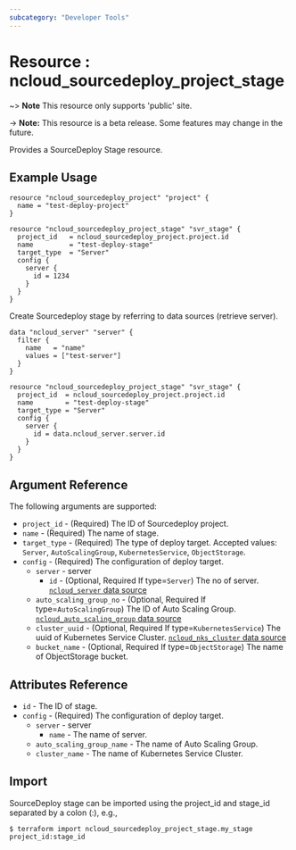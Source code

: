 ```yaml
---
subcategory: "Developer Tools"
---
```



# Resource : ncloud_sourcedeploy_project_stage

~> **Note** This resource only supports 'public' site.

-> **Note:** This resource is a beta release. Some features may change in the future.

Provides a SourceDeploy Stage resource.

## Example Usage

```hcl
resource "ncloud_sourcedeploy_project" "project" {
  name = "test-deploy-project"
}

resource "ncloud_sourcedeploy_project_stage" "svr_stage" {
  project_id   = ncloud_sourcedeploy_project.project.id
  name         = "test-deploy-stage"
  target_type  = "Server"
  config {
    server {
      id = 1234
    } 
  }
}

```

Create Sourcedeploy stage by referring to data sources (retrieve server).

```hcl
data "ncloud_server" "server" {
  filter {
    name   = "name"
    values = ["test-server"]
  }
}

resource "ncloud_sourcedeploy_project_stage" "svr_stage" {
  project_id  = ncloud_sourcedeploy_project.project.id
  name        = "test-deploy-stage"
  target_type = "Server"
  config {
    server {
      id = data.ncloud_server.server.id
    } 
  }
}
```

## Argument Reference

The following arguments are supported:

* `project_id` - (Required) The ID of Sourcedeploy project.
* `name` - (Required) The name of stage.
* `target_type` - (Required) The type of deploy target. Accepted values: `Server`, `AutoScalingGroup`, `KubernetesService`, `ObjectStorage`.
* `config` - (Required) The configuration of deploy target.
    * `server` - server 
        * `id` - (Optional, Required If type=`Server`) The no of server. [`ncloud_server` data source](../data-sources/server.md)
    * `auto_scaling_group_no` - (Optional, Required If type=`AutoScalingGroup`) The ID of Auto Scaling Group.  [`ncloud_auto_scaling_group` data source](../data-sources/auto_scaling_group.md)
    * `cluster_uuid` - (Optional, Required If type=`KubernetesService`) The uuid of Kubernetes Service Cluster.  [`ncloud_nks_cluster` data source](../data-sources/nks_cluster.md)
    * `bucket_name` - (Optional, Required If type=`ObjectStorage`) The name of ObjectStorage bucket.


## Attributes Reference

* `id` - The ID of stage.
* `config` - (Required) The configuration of deploy target.
    * `server` - server 
        * `name` - The name of server.
    * `auto_scaling_group_name` - The name of Auto Scaling Group.
    * `cluster_name` - The name of Kubernetes Service Cluster.

## Import

SourceDeploy stage can be imported using the project_id and stage_id separated by a colon (:), e.g.,

```
$ terraform import ncloud_sourcedeploy_project_stage.my_stage project_id:stage_id
```